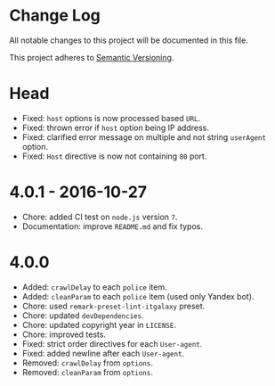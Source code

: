 # Change Log

All notable changes to this project will be documented in this file.

This project adheres to [Semantic Versioning](http://semver.org/).

# Head

- Fixed: `host` options is now processed based `URL`.
- Fixed: thrown error if `host` option being IP address.
- Fixed: clarified error message on multiple and not string `userAgent` option.
- Fixed: `Host` directive is now not containing `80` port.

# 4.0.1 - 2016-10-27

- Chore: added CI test on `node.js` version `7`.
- Documentation: improve `README.md` and fix typos.

# 4.0.0

- Added: `crawlDelay` to each `police` item.
- Added: `cleanParam` to each `police` item (used only Yandex bot).
- Chore: used `remark-preset-lint-itgalaxy` preset.
- Chore: updated `devDependencies`.
- Chore: updated copyright year in `LICENSE`.
- Chore: improved tests.
- Fixed: strict order directives for each `User-agent`.
- Fixed: added newline after each `User-agent`.
- Removed: `crawlDelay` from `options`.
- Removed: `cleanParam` from `options`.
